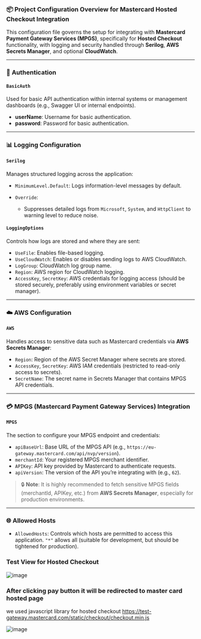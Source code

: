 ### 📦 **Project Configuration Overview for Mastercard Hosted Checkout Integration**

This configuration file governs the setup for integrating with **Mastercard Payment Gateway Services (MPGS)**, specifically for **Hosted Checkout** functionality, with logging and security handled through **Serilog**, **AWS Secrets Manager**, and optional **CloudWatch**.

---

### 🔐 **Authentication**

#### `BasicAuth`

Used for basic API authentication within internal systems or management dashboards (e.g., Swagger UI or internal endpoints).

* **userName**: Username for basic authentication.
* **password**: Password for basic authentication.

---

### 📊 **Logging Configuration**

#### `Serilog`

Manages structured logging across the application:

* `MinimumLevel.Default`: Logs information-level messages by default.
* `Override`:

  * Suppresses detailed logs from `Microsoft`, `System`, and `HttpClient` to warning level to reduce noise.

#### `LoggingOptions`

Controls how logs are stored and where they are sent:

* `UseFile`: Enables file-based logging.
* `UseCloudWatch`: Enables or disables sending logs to AWS CloudWatch.
* `LogGroup`: CloudWatch log group name.
* `Region`: AWS region for CloudWatch logging.
* `AccessKey`, `SecretKey`: AWS credentials for logging access (should be stored securely, preferably using environment variables or secret manager).

---

### ☁️ **AWS Configuration**

#### `AWS`

Handles access to sensitive data such as Mastercard credentials via **AWS Secrets Manager**:

* `Region`: Region of the AWS Secret Manager where secrets are stored.
* `AccessKey`, `SecretKey`: AWS IAM credentials (restricted to read-only access to secrets).
* `SecretName`: The secret name in Secrets Manager that contains MPGS API credentials.

---

### 💳 **MPGS (Mastercard Payment Gateway Services) Integration**

#### `MPGS`

The section to configure your MPGS endpoint and credentials:

* `apiBaseUrl`: Base URL of the MPGS API (e.g., `https://eu-gateway.mastercard.com/api/nvp/version`).
* `merchantId`: Your registered MPGS merchant identifier.
* `APIKey`: API key provided by Mastercard to authenticate requests.
* `apiVersion`: The version of the API you’re integrating with (e.g., `62`).

> 🔒 **Note**: It is highly recommended to fetch sensitive MPGS fields (merchantId, APIKey, etc.) from **AWS Secrets Manager**, especially for production environments.

---

### 🌐 **Allowed Hosts**

* `AllowedHosts`: Controls which hosts are permitted to access this application. `"*"` allows all (suitable for development, but should be tightened for production).


### **Test View for Hosted Checkout**

![image](https://github.com/user-attachments/assets/65f5ad36-5e97-4732-bf01-274575479347)

### **After clicking pay button it will be redirected to master card hosted page**

we used javascript library for hosted checkout
https://test-gateway.mastercard.com/static/checkout/checkout.min.js

![image](https://github.com/user-attachments/assets/3d19ac0b-75d2-4f02-a2a4-28eb3e094df6)






